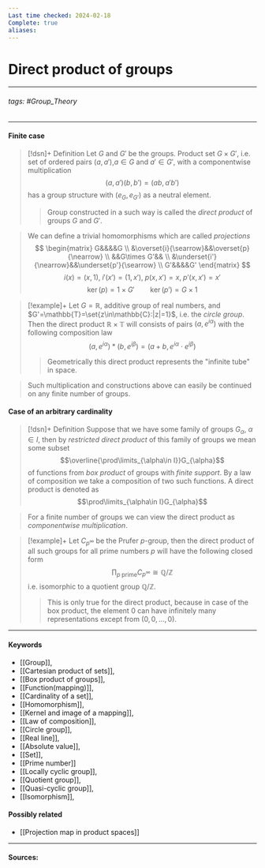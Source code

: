 ```yaml
---
Last time checked: 2024-02-18
Complete: true
aliases:
---
```

# Direct product of groups
***
###### tags: #Group_Theory 
***
#### Finite case
>[!dsn]+ Definition
>Let $G$ and $G'$ be the groups. Product set $G\times G'$, i.e. set of ordered pairs $(a,a')$,$a\in G$ and $a'\in G'$, with a componentwise multiplication 
>$$(a,a')(b,b')=(ab,a'b')$$
>has a group structure with $(e_{G},e_{G'})$ as a neutral element.
>>Group constructed in a such way is called the *direct product* of groups $G$ and $G'$.

>We can define a trivial homomorphisms which are called *projections*
>$$
>\begin{matrix}
>G&&&&G \\ 
>&\overset{i}{\searrow}&&\overset{p}{\nearrow} \\ 
>&&G\times G'&& \\ 
>&\underset{i'}{\nearrow}&&\underset{p'}{\searrow} \\ 
>G'&&&&G'
>\end{matrix}
>$$
>$$
>i(x)=(x,1),\;i'(x')=(1,x'),\;p(x,x')=x,\;p'(x,x')=x'
>$$
>$$\ker(p)=1\times G'\qquad \ker(p')=G\times 1$$

>[!example]+ 
>Let $G=\mathbb{R}$, additive group of real numbers, and $G'=\mathbb{T}=\set{z\in\mathbb{C}:|z|=1}$, i.e. the *circle group*. Then the direct product $\mathbb{R}\times\mathbb{T}$ will consists of pairs $(a,e^{i\alpha})$ with the following composition law
>$$(a,e^{i\alpha})*(b,e^{i\beta})=(a+b,e^{i\alpha}\cdot e^{i\beta})$$  
>>Geometrically this direct product represents the "infinite tube" in space.

>Such multiplication and constructions above can easily be continued on any finite number of groups.
#### Case of an arbitrary cardinality
>[!dsn]+ Definition
>Suppose that we have some family of groups $G_{\alpha}$, $\alpha\in I$, then by *restricted direct product* of this family of groups we mean some subset
>$$\overline{\prod\limits_{\alpha\in I}}G_{\alpha}$$ 
>of functions from *box product* of groups with *finite support*. By a law of composition we take a composition of two such functions.
>A direct product is denoted as 
>$$\prod\limits_{\alpha\in I}G_{\alpha}$$

>For a finite number of groups we can view the direct product as *componentwise multiplication*.

>[!example]+
>Let $C_{p^{\infty}}$ be the Prufer $p$-group, then the direct product of all such groups for all prime numbers $p$ will have the following closed form
>$$\prod_{p\;\text{prime}}C_{p^\infty}\cong\mathbb{Q}/\mathbb{Z}$$
>i.e. isomorphic to a quotient group $\mathbb{Q}/\mathbb{Z}$.
>
>>This is only true for the direct product, because in case of the box product, the element $0$ can have infinitely many representations except from $(0,0,\dots,0)$.

***
#### Keywords
- [[Group]],
- [[Cartesian product of sets]],
- [[Box product of groups]],
- [[Function(mapping)]],
- [[Cardinality of a set]],
- [[Homomorphism]],
- [[Kernel and image of a mapping]],
- [[Law of composition]],
- [[Circle group]],
- [[Real line]],
- [[Absolute value]],
- [[Set]],
- [[Prime number]]
- [[Locally cyclic group]],
- [[Quotient group]],
- [[Quasi-cyclic group]],
- [[Isomorphism]],
#### Possibly related
- [[Projection map in product spaces]]
***
#### Sources: